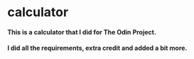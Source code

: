 # calculator

#### This is a calculator that I did for The Odin Project.
#### I did all the requirements, extra credit and added a bit more.